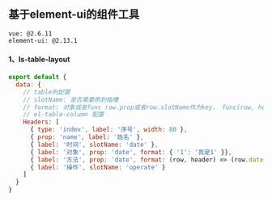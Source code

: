## 基于element-ui的组件工具
    vue: @2.6.11
    element-ui: @2.13.1
#### 1、ls-table-layout
```javascript
export default {
  data: {
    // table列配置 
    // slotName: 是否需要用到插槽
    // format: 对象或者func row.prop或者row.slotName作为key， func(row, header)
    // el-table-column 配置
    Headers: [
      { type: 'index', label: '序号', width: 80 },
      { prop: 'name', label: '姓名' },
      { label: '时间', slotName: 'date' },
      { label: '对象', prop: 'date', format: { '1': '我是1' }},
      { label: '方法', prop: 'date', format: (row, header) => (row.date) },
      { label: '操作', slotName: 'operate' }
    ]
  }
}
```
